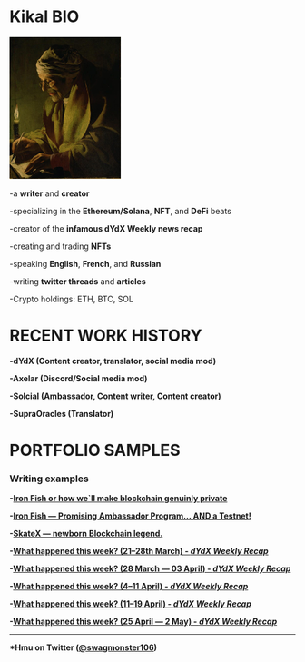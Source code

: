 # <b>Kikal BIO</b>


![photo](/data/assets/avathar2.jpg)

-a <b>writer</b> and <b>creator</b>

-specializing in the <b>Ethereum/Solana</b>, <b>NFT</b>, and <b>DeFi</b> beats

-creator of the <b>infamous dYdX Weekly news recap</b>

-creating and trading <b>NFTs</b>

-speaking <b>English</b>, <b>French</b>, and <b>Russian</b>

-writing <b>twitter threads</b> and <b>articles</b>

-Crypto holdings: ETH, BTC, SOL


# <b>RECENT WORK HISTORY

-<b>dYdX</b> (Content creator, translator, social media mod)
  
-<b>Axelar</b> (Discord/Social media mod)

-<b>Solcial</b> (Ambassador, Content writer, Content creator)
  
-<b>SupraOracles</b> (Translator)

# <b>PORTFOLIO SAMPLES</b>

### Writing examples  
  
-[Iron Fish or how we`ll make blockchain genuinly private ](https://kikal6.medium.com/iron-fish-or-how-we-ll-make-blockchain-genuinly-private-628fa3286541)

-[Iron Fish — Promising Ambassador Program… AND a Testnet!](https://kikal6.medium.com/iron-fish-ambassador-program-testnet-239b679c7d97)
  
-[SkateX — newborn Blockchain legend.](https://kikal6.medium.com/skatex-newborn-blockchain-legend-66eb81523b48)
  
-[What happened this week? (21–28th March) - *dYdX Weekly Recap*](https://medium.com/@dYdXweekly/what-happened-this-week-f7037488dcbc)
  
-[What happened this week? (28 March — 03 April) - *dYdX Weekly Recap*](https://medium.com/@dYdXweekly/what-happened-this-week-d43fae22a78d)
  
-[What happened this week? (4–11 April) - *dYdX Weekly Recap*](https://medium.com/@dYdXweekly/what-happened-this-week-4-11-april-89ae08bdf356)
  
-[What happened this week? (11–19 April) - *dYdX Weekly Recap*](https://medium.com/@dYdXweekly/what-happened-this-week-11-19-april-699b4e61b3ea)

-[What happened this week? (25 April — 2 May) - *dYdX Weekly Recap*](https://medium.com/@dYdXweekly/what-happened-this-week-25-april-2-may-a3c8e71b2659)
  

***

*Hmu on Twitter ([@swagmonster106](https://twitter.com/swagmonster106))
